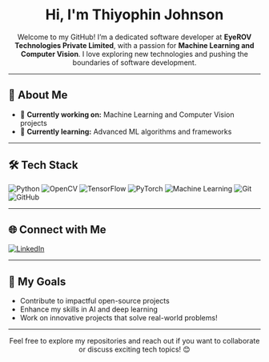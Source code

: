 <h1 align="center">Hi, I'm Thiyophin Johnson</h1>

<p align="center">
  Welcome to my GitHub! I’m a dedicated software developer at <b>EyeROV Technologies Private Limited</b>, with a passion for <b>Machine Learning and Computer Vision</b>. I love exploring new technologies and pushing the boundaries of software development.
</p>

---

<h2>🚀 About Me</h2>

<ul>
  <li>🔭 <strong>Currently working on:</strong> Machine Learning and Computer Vision projects</li>
  <li>🌱 <strong>Currently learning:</strong> Advanced ML algorithms and frameworks</li>
</ul> 

---

<h2>🛠 Tech Stack</h2>

<p>
  <img src="https://img.shields.io/badge/Python-3776AB?style=for-the-badge&logo=python&logoColor=white" alt="Python">
  <img src="https://img.shields.io/badge/OpenCV-5C3EE8?style=for-the-badge&logo=opencv&logoColor=white" alt="OpenCV">
  <img src="https://img.shields.io/badge/TensorFlow-FF6F20?style=for-the-badge&logo=tensorflow&logoColor=white" alt="TensorFlow">
  <img src="https://img.shields.io/badge/PyTorch-EE4C2C?style=for-the-badge&logo=pytorch&logoColor=white" alt="PyTorch">
  <img src="https://img.shields.io/badge/Machine_Learning-FF9F00?style=for-the-badge&logo=python&logoColor=white" alt="Machine Learning">
  <img src="https://img.shields.io/badge/Git-181717?style=for-the-badge&logo=git&logoColor=white" alt="Git">
  <img src="https://img.shields.io/badge/GitHub-181717?style=for-the-badge&logo=github&logoColor=white" alt="GitHub">
</p>

---

<h2>🌐 Connect with Me</h2>

<p>
  <a href="[https://www.linkedin.com/in/thiyophin-johnson/](https://www.linkedin.com/in/thiyophin-johnson-231a9222b/)">
    <img src="https://img.shields.io/badge/LinkedIn-0A66C2?style=for-the-badge&logo=linkedin&logoColor=white" alt="LinkedIn">
  </a>
</p>

---

<h2>🎯 My Goals</h2>

<ul>
  <li>Contribute to impactful open-source projects</li>
  <li>Enhance my skills in AI and deep learning</li>
  <li>Work on innovative projects that solve real-world problems!</li>
</ul>

---

<p align="center">Feel free to explore my repositories and reach out if you want to collaborate or discuss exciting tech topics! 😊</p>
